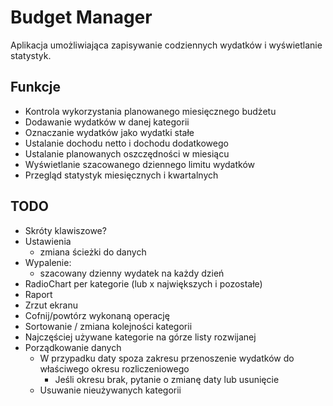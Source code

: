 # Budget Manager

Aplikacja umożliwiająca zapisywanie codziennych wydatków i wyświetlanie statystyk.

## Funkcje

- Kontrola wykorzystania planowanego miesięcznego budżetu
- Dodawanie wydatków w danej kategorii
- Oznaczanie wydatków jako wydatki stałe
- Ustalanie dochodu netto i dochodu dodatkowego
- Ustalanie planowanych oszczędności w miesiącu
- Wyświetlanie szacowanego dziennego limitu wydatków
- Przegląd statystyk miesięcznych i kwartalnych

## TODO

- Skróty klawiszowe?
- Ustawienia
  - zmiana ścieżki do danych
- Wypalenie:
  - szacowany dzienny wydatek na każdy dzień
- RadioChart per kategorie (lub x największych i pozostałe)
- Raport
- Zrzut ekranu
- Cofnij/powtórz wykonaną operację
- Sortowanie / zmiana kolejności kategorii
- Najczęściej używane kategorie na górze listy rozwijanej
- Porządkowanie danych
  - W przypadku daty spoza zakresu przenoszenie wydatków do właściwego okresu rozliczeniowego
    - Jeśli okresu brak, pytanie o zmianę daty lub usunięcie
  - Usuwanie nieużywanych kategorii

